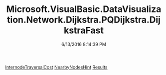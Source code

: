 ﻿---
title: Microsoft.VisualBasic.DataVisualization.Network.Dijkstra.PQDijkstra.DijkstraFast
date: 6/13/2016 8:14:39 PM
---

[InternodeTraversalCost](T-Microsoft.VisualBasic.DataVisualization.Network.Dijkstra.PQDijkstra.DijkstraFast.InternodeTraversalCost.html)
[NearbyNodesHint](T-Microsoft.VisualBasic.DataVisualization.Network.Dijkstra.PQDijkstra.DijkstraFast.NearbyNodesHint.html)
[Results](T-Microsoft.VisualBasic.DataVisualization.Network.Dijkstra.PQDijkstra.DijkstraFast.Results.html)
